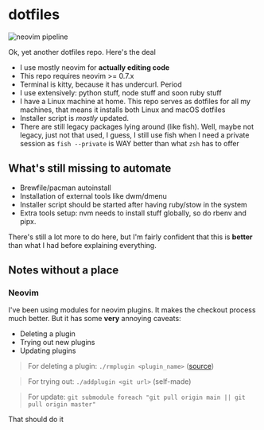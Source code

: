 # dotfiles

![neovim pipeline](https://github.com/anachronic/dotfiles/actions/workflows/neovim.yml/badge.svg)

Ok, yet another dotfiles repo. Here's the deal

- I use mostly neovim for **actually editing code**
- This repo requires neovim >= 0.7.x
- Terminal is kitty, because it has undercurl. Period
- I use extensively: python stuff, node stuff and soon ruby stuff
- I have a Linux machine at home. This repo serves as dotfiles for all my
machines, that means it installs both Linux and macOS dotfiles
- Installer script is *mostly* updated.
- There are still legacy packages lying around (like fish). Well, maybe not
legacy, just not that used, I guess, I still use fish when I need a private
session as `fish --private` is WAY better than what `zsh` has to offer

## What's still missing to automate

- Brewfile/pacman autoinstall
- Installation of external tools like dwm/dmenu
- Installer script should be started after having ruby/stow in the system
- Extra tools setup: nvm needs to install stuff globally, so do rbenv and pipx.

There's still a lot more to do here, but I'm fairly confident that this is
**better** than what I had before explaining everything.

## Notes without a place

### Neovim

I've been using modules for neovim plugins. It makes the checkout process much
better. But it has some **very** annoying caveats:

- Deleting a plugin
- Trying out new plugins
- Updating plugins

> For deleting a plugin: `./rmplugin <plugin_name>` ([source](https://stackoverflow.com/a/36593218))

> For trying out: `./addplugin <git url>` (self-made)

> For update: `git submodule foreach "git pull origin main || git pull origin master"`

That should do it

